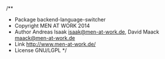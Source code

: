 /**
 * Package      backend-language-switcher
 * Copyright    MEN AT WORK 2014
 * Author       Andreas Isaak <isaak@men-at-work.de>, David Maack <maack@men-at-work.de>
 * Link         http://www.men-at-work.de/
 * License      GNU/LGPL
 */